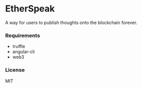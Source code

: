 # EtherSpeak

A way for users to publish thoughts onto the blockchain forever.

### Requirements

* truffle
* angular-cli
* web3

### License

MIT
